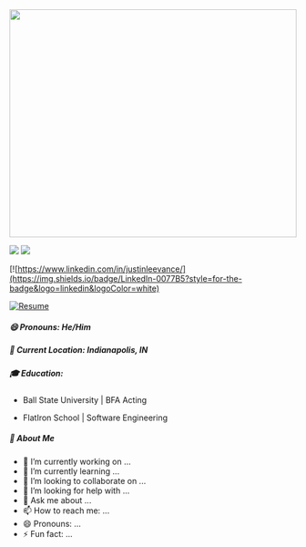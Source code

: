 <div background='grey'>

<img src='https://res.cloudinary.com/deugfjrwa/image/upload/v1715957045/GitHub_ReadME/GitHub_Branding_zoev83.jpg' width='100%' height='400vh'  /> 

<a href='https://www.linkedin.com/in/justinleevance/'><img src='https://img.shields.io/badge/LinkedIn-0077B5?style=for-the-badge&logo=linkedin&logoColor=white' /></a>
<a href='https://medium.com/@justinleevance94'><img src='https://img.shields.io/badge/Medium-12100E?style=for-the-badge&logo=medium&logoColor=white' /></a>

[![https://www.linkedin.com/in/justinleevance/](https://img.shields.io/badge/LinkedIn-0077B5?style=for-the-badge&logo=linkedin&logoColor=white)

[![Resume](https://img.shields.io/badge/Resume-Click_here!-green?style=for-the-badge)](https://drive.google.com/file/d/1F9yhb2pmO7RntsCdj7Rj_gdKMql0EY5_/view?usp=sharing)


<p align='left'>
<h5>😄 Pronouns: He/Him</h5>
<h5>📍 Current Location: Indianapolis, IN</h5>
<h5>🎓 Education:</h5>

- Ball State University | BFA Acting

- FlatIron School | Software Engineering

<h5>🌵 About Me</h5>
  
  
</p>




- 🔭 I’m currently working on ...
- 🌱 I’m currently learning ...
- 👯 I’m looking to collaborate on ...
- 🤔 I’m looking for help with ...
- 💬 Ask me about ...
- 📫 How to reach me: ...
- 😄 Pronouns: ...
- ⚡ Fun fact: ...


<div>
